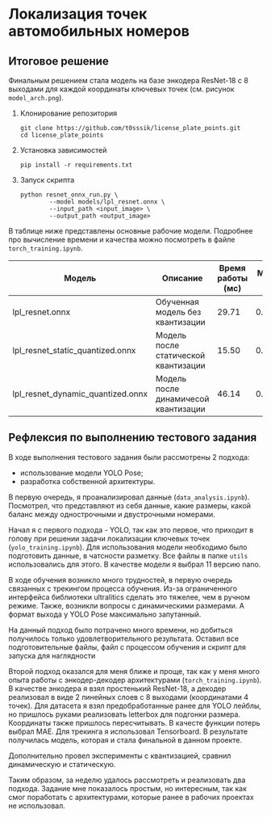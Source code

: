# Локализация точек автомобильных номеров

## Итоговое решение

Финальным решением стала модель на базе энкодера ResNet-18 с 8 выходами для каждой координаты ключевых точек (см. рисунок `model_arch.png`).

1) Клонирование репозитория

    ```(bash)
    git clone https://github.com/t0sssik/license_plate_points.git
    cd license_plate_points
    ```

2) Установка зависимостей

    ```(bash)
    pip install -r requirements.txt
    ```

3) Запуск скрипта

    ```(bash)
    python resnet_onnx_run.py \
            --model models/lpl_resnet.onnx \
            --input_path <input_image> \
            --output_path <output_image>
    ```

В таблице ниже представлены основные рабочие модели. Подробнее про вычисление времени и качества можно посмотреть в файле `torch_training.ipynb`.

| Модель | Описание | Время работы (мс) | Метрика (MAE) | Размер модели (МБ) |
|--------|----------|-------------------|---------------|---------------|
| lpl_resnet.onnx | Обученная модель без квантизации | 29.71 | 0.003695 | 43.1 |
| lpl_resnet_static_quantized.onnx | Модель после статической квантизации | 15.50 | 0.004833 | 10.8 |
| lpl_resnet_dynamic_quantized.onnx |Модель после динамичесой квантизации | 46.14 | 0.004124 | 10.8 |

## Рефлексия по выполнению тестового задания

В ходе выполнения тестового задания были рассмотрены 2 подхода:

- использование модели YOLO Pose;
- разработка собственной архитектуры.

В первую очередь, я проанализировал данные (`data_analysis.ipynb`). Посмотрел, что представляют из себя данные, какие размеры, какой баланс между однострочными и двустрочными номерами.

Начал я с первого подхода - YOLO, так как это первое, что приходит в голову при решении задачи локализации ключевых точек (`yolo_training.ipynb`). Для использования модели необходимо было подготовить данные, в чатсности разметку. Все файлы в папке `utils` использовались для этого. В качестве модели я выбрал 11 версию nano.

В ходе обучения возникло много трудностей, в первую очередь связанных с трекингом процесса обучения. Из-за ограниченного интерфейса библиотеки ultralitics сделать это тяжелее, чем в ручном режиме. Также, возникли вопросы с динамическими размерами. А формат выхода у YOLO Pose максимально запутанный.

На данный подход было потрачено много времени, но добиться получилось только удовлетворительного результата. Оставил все подготовительные файлы, файл с процессом обучения и скрипт для запуска для наглядности

Второй подход оказался для меня ближе и проще, так как у меня много опыта работы с энкодер-декодер архитектурами (`torch_training.ipynb`). В качестве энкодера я взял простенький ResNet-18, а декодер реализовал в виде 2 линейных слоев с 8 выходами (координатами 4 точек). Для датасета я взял предобработанные ранее для YOLO лейблы, но пришлось руками реализовать letterbox для подгонки размера. Координаты также пришлось пересчитывать. В качесте функции потерь выбрал MAE. Для трекинга я использовал Tensorboard. В результате получилась модель, которая и стала финальной в данном проекте.

Дополнительно провел эксперименты с квантизацией, сравнил динамическую и статическую.

Таким образом, за неделю удалось рассмотреть и реализовать два подхода. Задание мне показалось простым, но интересным, так как смог поработать с архитектурами, которые ранее в рабочих проектах не использовал.
